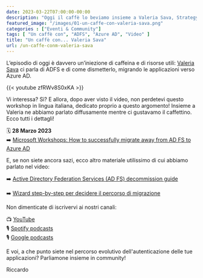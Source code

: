 ```yaml
---
date: 2023-03-22T07:00:00-00:00
description: "Oggi il caffè lo beviamo insieme a Valeria Sava, Strategy Product Manager Microsoft Engineering. Insieme a lei parleremo di come dismettere ADFS in favore di Azure AD, migrando l'autenticazione delle tue applicazioni."
featured_image: "/images/01-un-caffe-con-valeria-sava.png"
categories : ["Eventi & Community"]
tags: [ "Un caffè con", "ADFS", "Azure AD", "Video" ]
title: "Un caffè con... Valeria Sava"
url: /un-caffe-conm-valeria-sava
---
```

L’episodio di oggi è davvero un’iniezione di caffeina e di risorse utili: [Valeria Sava](https://www.linkedin.com/in/valeria-sava/) ci parla di ADFS e di come dismetterlo, migrando le applicazioni verso Azure AD. 

{{< youtube zfRWv8S0xKA >}}

Vi interessa? Sì? E allora, dopo aver visto il video, non perdetevi questo workshop in lingua italiana, dedicato proprio a questo argomento! Insieme a Valeria ne abbiamo parlato diffusamente mentre ci gustavamo il caffettino. Ecco tutti i dettagli!

🗓️ **28 Marzo 2023**  
➡️ [Microsoft Workshops: How to successfully migrate away from AD FS to Azure AD](https://techcommunity.microsoft.com/t5/community-events-list/microsoft-workshops-how-to-successfully-migrate-away-from-ad-fs/td-p/3668480)

E, se non siete ancora sazi, ecco altro materiale utilissimo di cui abbiamo parlato nel video:

➡️ [Active Directory Federation Services (AD FS) decommission guide](https://learn.microsoft.com/en-us/windows-server/identity/ad-fs/decommission/adfs-decommission-guide)

➡️ [Wizard step-by-step per decidere il percorso di migrazione](https://portal.office.com/AdminPortal/Home?#/modernonboarding/MigrateADFSToMicrosoftAzureAD)

Non dimenticate di iscrivervi ai nostri canali:
   
📺 [YouTube](https://www.youtube.com/@microsoftsecurityitalianus7402)    
🎙️ [Spotify podcasts](https://open.spotify.com/show/6DYut6ML56sjtLJB6YGI7i)  
🎙️ [Google podcasts](https://podcasts.google.com/feed/aHR0cHM6Ly9hbmNob3IuZm0vcy83ZjFhMjQ3NC9wb2RjYXN0L3Jzcw?sa=X&ved=2ahUKEwjRsPbfnOP1AhW2yLsIHRYcDwkQ9sEGegQIARAC)  

E voi, a che punto siete nel percorso evolutivo dell'autenticazione delle tue applicazioni? Parliamone insieme in community!

Riccardo